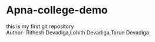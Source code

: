 # Apna-college-demo
this is my first git repository
<br>
Author- Rithesh Devadiga,Lohith Devadiga,Tarun Devadiga
